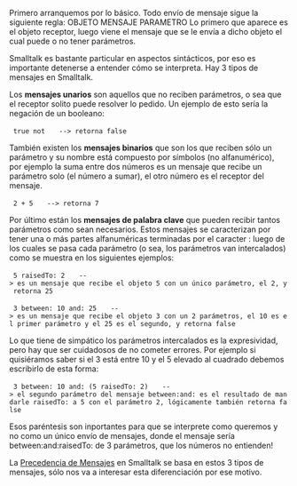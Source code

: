 Primero arranquemos por lo básico. Todo envío de mensaje sigue la siguiente regla: OBJETO MENSAJE PARAMETRO Lo primero que aparece es el objeto receptor, luego viene el mensaje que se le envía a dicho objeto el cual puede o no tener parámetros.

Smalltalk es bastante particular en aspectos sintácticos, por eso es importante detenerse a entender cómo se interpreta. Hay 3 tipos de mensajes en Smalltalk.

Los **mensajes unarios** son aquellos que no reciben parámetros, o sea que el receptor solito puede resolver lo pedido. Un ejemplo de esto sería la negación de un booleano:

` true not`
`   --> retorna false`

También existen los **mensajes binarios** que son los que reciben sólo un parámetro y su nombre está compuesto por símbolos (no alfanumérico), por ejemplo la suma entre dos números es un mensaje que recibe un parámetro solo (el número a sumar), el otro número es el receptor del mensaje.

` 2 + 5`
`   --> retorna 7`

Por último están los **mensajes de palabra clave** que pueden recibir tantos parámetros como sean necesarios. Estos mensajes se caracterizan por tener una o más partes alfanuméricas terminadas por el caracter : luego de los cuales se pasa cada parámetro (o sea, los parámetros van intercalados) como se muestra en los siguientes ejemplos:

` 5 raisedTo: 2`
`   --> es un mensaje que recibe el objeto 5 con un único parámetro, el 2, y retorna 25`

` 3 between: 10 and: 25`
`   --> es un mensaje que recibe el objeto 3 con un 2 parámetros, el 10 es el primer parámetro y el 25 es el segundo, y retorna false`

Lo que tiene de simpático los parámetros intercalados es la expresividad, pero hay que ser cuidadosos de no cometer errores. Por ejemplo si quisiéramos saber si el 3 está entre 10 y el 5 elevado al cuadrado debemos escribirlo de esta forma:

` 3 between: 10 and: (5 raisedTo: 2)`
`   --> el segundo parámetro del mensaje between:and: es el resultado de mandarle raisedTo: a 5 con el parámetro 2, lógicamente también retorna false`

Esos paréntesis son inportantes para que se interprete como queremos y no como un único envío de mensajes, donde el mensaje sería between:and:raisedTo: de 3 parámetros, que los números no entienden!

La [Precedencia de Mensajes](precedencia-de-mensajes.md) en Smalltalk se basa en estos 3 tipos de mensajes, sólo nos va a interesar esta diferenciación por ese motivo.
